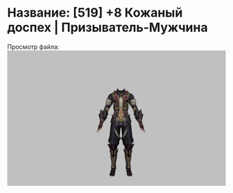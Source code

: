 # Название: [519] +8 Кожаный доспех | Призыватель-Мужчина

Просмотр файла:
![p080003.png](p080003.png)